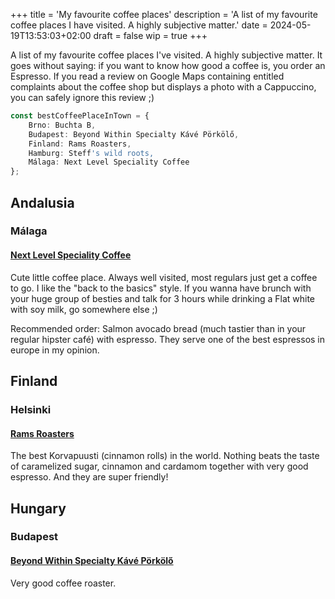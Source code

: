+++
title = 'My favourite coffee places'
description = 'A list of my favourite coffee places I have visited. A highly subjective matter.'
date = 2024-05-19T13:53:03+02:00
draft = false
wip = true
+++

A list of my favourite coffee places I've visited. A highly subjective matter.
It goes without saying: if you want to know how good a coffee is, you order an Espresso.
If you read a review on Google Maps containing entitled complaints about the coffee shop but displays a photo with a Cappuccino,
you can safely ignore this review ;)

```ts
const bestCoffeePlaceInTown = {
    Brno: Buchta B,
    Budapest: Beyond Within Specialty Kávé Pörkölő,
    Finland: Rams Roasters,
    Hamburg: Steff's wild roots,
    Málaga: Next Level Speciality Coffee
};
```

## Andalusia
### Málaga

#### [Next Level Speciality Coffee](https://www.google.com/maps/place/Next+Level+Specialty+Coffee/@36.7177751,-4.4241464,16z/data=!3m1!4b1!4m6!3m5!1s0xd72f75b32420fdf:0x3696e7a76b550c70!8m2!3d36.7177751!4d-4.4241464!16s%2Fg%2F11fvk304_g?authuser=0&hl=en&entry=ttu)
Cute little coffee place. Always well visited, most regulars just get a coffee to go. I like the "back to the basics" style. If you wanna have brunch with your huge group of besties and talk for 3 hours while drinking a Flat white with soy milk, go somewhere else ;) 

Recommended order: Salmon avocado bread (much tastier than in your regular hipster café) with espresso. They serve one of the best espressos in europe in my opinion.

## Finland
### Helsinki

#### [Rams Roasters](https://www.google.com/maps/place/Rams+Roasters/@60.15809,24.9465221,17z/data=!3m1!4b1!4m6!3m5!1s0x46920b33b8f7ceb7:0xe5b2215bfeea8def!8m2!3d60.1580874!4d24.9491024!16s%2Fg%2F11j4ryzyn1?entry=ttu&g_ep=EgoyMDI1MDkwMy4wIKXMDSoASAFQAw%3D%3D)
The best Korvapuusti (cinnamon rolls) in the world. Nothing beats the taste of caramelized sugar, cinnamon and cardamom together with very good espresso. And they are super friendly!


## Hungary
### Budapest

#### [Beyond Within Specialty Kávé Pörkölő](https://www.google.com/maps/place/Beyond+Within+Specialty+K%C3%A1v%C3%A9+P%C3%B6rk%C3%B6l%C5%91/@47.5073998,19.0467786,17z/data=!3m1!4b1!4m6!3m5!1s0x4741ddd2e209c61f:0x8bcf1868d1b6766f!8m2!3d47.5073998!4d19.0493535!16s%2Fg%2F11fhv875rx?entry=ttu)
Very good coffee roaster.
